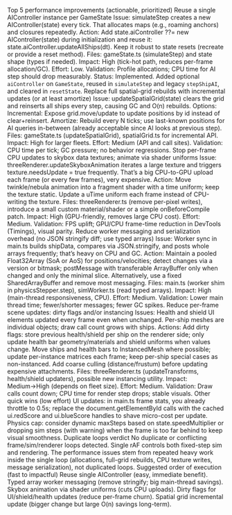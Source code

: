 Top 5 performance improvements (actionable, prioritized)
Reuse a single AIController instance per GameState
Issue: simulateStep creates a new AIController(state) every tick. That allocates maps (e.g., roaming anchors) and closures repeatedly.
Action:
Add state.aiController ??= new AIController(state) during initialization and reuse it: state.aiController.updateAllShips(dt).
Keep it robust to state resets (recreate or provide a reset method).
Files:
gameState.ts (simulateStep) and state shape (types if needed).
Impact: High (tick-hot path, reduces per-frame allocation/GC).
Effort: Low.
Validation: Profile allocations; CPU time for AI step should drop measurably.
Status: Implemented. Added optional `aiController` on `GameState`, reused in `simulateStep` and legacy `stepShipAI`, and cleared in `resetState`.
Replace full spatial-grid rebuilds with incremental updates (or at least amortize)
Issue: updateSpatialGrid(state) clears the grid and reinserts all ships every step, causing GC and O(n) rebuilds.
Options:
Incremental: Expose grid.move/update to update positions by id instead of clear+reinsert.
Amortize: Rebuild every N ticks; use last-known positions for AI queries in-between (already acceptable since AI looks at previous step).
Files:
gameState.ts (updateSpatialGrid), spatialGrid.ts for incremental API.
Impact: High for larger fleets.
Effort: Medium (API and call sites).
Validation: CPU time per tick; GC pressure; no behavior regressions.
Stop per-frame CPU updates to skybox data textures; animate via shader uniforms
Issue: threeRenderer.updateSkyboxAnimation iterates a large texture and triggers texture.needsUpdate = true frequently. That’s a big CPU-to-GPU upload each frame (or every few frames), very expensive.
Action:
Move twinkle/nebula animation into a fragment shader with a time uniform; keep the texture static.
Update a uTime uniform each frame instead of CPU-writing the texture.
Files:
threeRenderer.ts (remove per-pixel writes), introduce a small custom material/shader or a simple onBeforeCompile patch.
Impact: High (GPU-friendly, removes large CPU cost).
Effort: Medium.
Validation: FPS uplift; GPU/CPU frame-time reduction in DevTools (Timings), visual parity.
Reduce worker messaging and serialization overhead (no JSON stringify diff; use typed arrays)
Issue: Worker sync in main.ts builds shipData, compares via JSON.stringify, and posts whole arrays frequently; that’s heavy on CPU and GC.
Action:
Maintain a pooled Float32Array (SoA or AoS) for positions/velocities; detect changes via a version or bitmask; postMessage with transferable ArrayBuffer only when changed and only the minimal slice.
Alternatively, use a fixed SharedArrayBuffer and remove most messaging.
Files:
main.ts (worker shim in physicsStepper.step), simWorker.ts (read typed arrays).
Impact: High (main-thread responsiveness, CPU).
Effort: Medium.
Validation: Lower main thread time; fewer/shorter messages; fewer GC spikes.
Reduce per-frame scene updates: dirty flags and/or instancing
Issues:
Health and shield UI elements updated every frame even when unchanged.
Per-ship meshes are individual objects; draw call count grows with ships.
Actions:
Add dirty flags: store previous health/shield per ship on the renderer side; only update health bar geometry/materials and shield uniforms when values change.
Move ships and health bars to InstancedMesh where possible; update per-instance matrices each frame; keep per-ship special cases as non-instanced.
Add coarse culling (distance/frustum) before updating expensive attachments.
Files:
threeRenderer.ts (updateTransforms, health/shield updaters), possible new instancing utility.
Impact: Medium→High (depends on fleet size).
Effort: Medium.
Validation: Draw calls count down; CPU time for render step drops; stable visuals.
Other quick wins (low effort)
UI updates: in main.ts frame stats, you already throttle to 0.5s; replace the document.getElementById calls with the cached ui.redScore and ui.blueScore handles to shave micro-cost per update.
Physics cap: consider dynamic maxSteps based on state.speedMultiplier or dropping sim steps (with warning) when the frame is too far behind to keep visual smoothness.
Duplicate loops verdict
No duplicate or conflicting frame/sim/renderer loops detected. Single rAF controls both fixed-step sim and rendering. The performance issues stem from repeated heavy work inside the single loop (allocations, full-grid rebuilds, CPU texture writes, message serialization), not duplicated loops.
Suggested order of execution (fast to impactful)
Reuse single AIController (easy, immediate benefit).
Typed array worker messaging (remove stringify; big main-thread savings).
Skybox animation via shader uniforms (cuts CPU uploads).
Dirty flags for UI/shield/health updates (reduce per-frame churn).
Spatial grid incremental update (bigger change but large O(n) savings long-term).